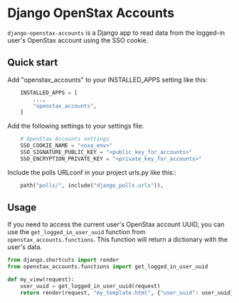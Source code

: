 # Django OpenStax Accounts

`django-openstax-accounts` is a Django app to read data from the logged-in user's OpenStax account using the SSO cookie.

## Quick start

Add "openstax_accounts" to your INSTALLED_APPS setting like this:
```python
    INSTALLED_APPS = [
        ...,
        "openstax_accounts",
    ]
```

Add the following settings to your settings file:
```python
    # OpenStax Accounts settings
    SSO_COOKIE_NAME = "<oxa_env>"
    SSO_SIGNATURE_PUBLIC_KEY = "<public_key_for_accounts>"
    SSO_ENCRYPTION_PRIVATE_KEY = "<private_key_for_accounts>"
```

Include the polls URLconf in your project urls.py like this::
```python
    path("polls/", include("django_polls.urls")),
```

## Usage
If you need to access the current user's OpenStax account UUID, you can use the `get_logged_in_user_uuid` function from `openstax_accounts.functions`. This function will return a dictionary with the user's data.

```python
from django.shortcuts import render
from openstax_accounts.functions import get_logged_in_user_uuid

def my_view(request):
    user_uuid = get_logged_in_user_uuid(request)
    return render(request, "my_template.html", {"user_uuid": user_uuid})
```


